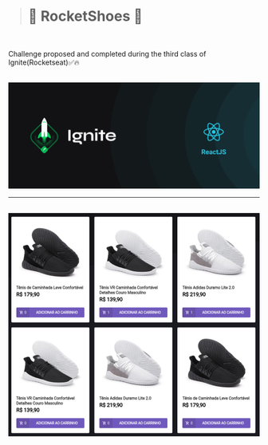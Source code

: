 > # 👟 RocketShoes 👟

<br>

<p>Challenge proposed and completed during the third class of Ignite(Rocketseat)✅🔥</p>

<br>

<img src=./src/assets/images/cover-reactjs.png>

<hr>

<br>

<img src='./src/assets/images/img-2.png'>
